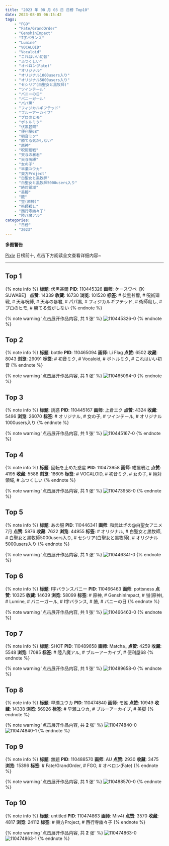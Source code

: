 ```yaml
---
title: "2023 年 08 月 03 日 日榜 Top10"
date: 2023-08-05 06:15:42
tags:
    - "FGO"
    - "Fate/GrandOrder"
    - "GenshinImpact"
    - "I字バランス"
    - "Lumine"
    - "VOCALOID"
    - "Vocaloid"
    - "これはいい初音"
    - "ふつくしい"
    - "オベロン(Fate)"
    - "オリジナル"
    - "オリジナル1000users入り"
    - "オリジナル5000users入り"
    - "セシリア(白聖女と黒牧師)"
    - "ツインテール"
    - "バニーの日"
    - "バニーガール"
    - "パパ黒"
    - "フィジカルギフテッド"
    - "ブルーアーカイブ"
    - "プロのヒモ"
    - "ボトルミク"
    - "伏黒甚爾"
    - "便利屋68"
    - "初音ミク"
    - "勝てる気がしない"
    - "原神"
    - "呪術廻戦"
    - "天与の暴君"
    - "天与呪縛"
    - "女の子"
    - "早瀬ユウカ"
    - "東方Project"
    - "白聖女と黒牧師"
    - "白聖女と黒牧師5000users入り"
    - "絶対領域"
    - "美脚"
    - "腋"
    - "蛍(原神)"
    - "術師殺し"
    - "西行寺幽々子"
    - "陸八魔アル"
categories:
    - "日榜"
    - "2023"
---
```


<i class="fa fa-triangle-exclamation"></i>**多图警告**<i class="fa fa-triangle-exclamation"></i>

[Pixiv](https://www.pixiv.net/) 日榜前十, 点击下方阅读全文查看详细内容~

<!-- more -->

---

## Top 1

{% note info %}
**标题**: 伏黒甚爾
**PID**: 110445326 **画师**: ケースワベ【K-SUWABE】
**点赞**: 14339 **收藏**: 16730 **浏览**: 101520
**标签**: # 伏黒甚爾, # 呪術廻戦, # 天与呪縛, # 天与の暴君, # パパ黒, # フィジカルギフテッド, # 術師殺し, # プロのヒモ, # 勝てる気がしない
{% endnote %}

{% note warning '点击展开作品内容, 共 **1** 张' %}
![110445326-0](https://i.pixiv.re/img-original/img/2023/08/02/00/01/17/110445326_p0.jpg)
{% endnote %}

## Top 2

{% note info %}
**标题**: bottle
**PID**: 110465094 **画师**: Li Flag
**点赞**: 6502 **收藏**: 8043 **浏览**: 29091
**标签**: # 初音ミク, # Vocaloid, # ボトルミク, # これはいい初音
{% endnote %}

{% note warning '点击展开作品内容, 共 **1** 张' %}
![110465094-0](https://i.pixiv.re/img-original/img/2023/08/02/19/05/05/110465094_p0.jpg)
{% endnote %}

## Top 3

{% note info %}
**标题**: 誘惑
**PID**: 110445167 **画师**: 上倉エク
**点赞**: 4324 **收藏**: 5496 **浏览**: 26070
**标签**: # オリジナル, # 女の子, # ツインテール, # オリジナル1000users入り
{% endnote %}

{% note warning '点击展开作品内容, 共 **1** 张' %}
![110445167-0](https://i.pixiv.re/img-original/img/2023/08/02/00/00/16/110445167_p0.jpg)
{% endnote %}

## Top 4

{% note info %}
**标题**: 回転を止めた惑星
**PID**: 110473958 **画师**: 紺屋鴉江
**点赞**: 4195 **收藏**: 5588 **浏览**: 18605
**标签**: # VOCALOID, # 初音ミク, # 女の子, # 絶対領域, # ふつくしい
{% endnote %}

{% note warning '点击展开作品内容, 共 **1** 张' %}
![110473958-0](https://i.pixiv.re/img-original/img/2023/08/02/23/41/07/110473958_p0.jpg)
{% endnote %}

## Top 5

{% note info %}
**标题**: あの服
**PID**: 110446341 **画师**: 和武はざの@白聖女アニメ7月
**点赞**: 5876 **收藏**: 7622 **浏览**: 44955
**标签**: # オリジナル, # 白聖女と黒牧師, # 白聖女と黒牧師5000users入り, # セシリア(白聖女と黒牧師), # オリジナル5000users入り
{% endnote %}

{% note warning '点击展开作品内容, 共 **1** 张' %}
![110446341-0](https://i.pixiv.re/img-original/img/2023/08/02/00/26/48/110446341_p0.jpg)
{% endnote %}

## Top 6

{% note info %}
**标题**: I字バランスバニー
**PID**: 110466463 **画师**: pottsness
**点赞**: 10325 **收藏**: 14639 **浏览**: 58099
**标签**: # 原神, # GenshinImpact, # 蛍(原神), # Lumine, # バニーガール, # I字バランス, # 腋, # バニーの日
{% endnote %}

{% note warning '点击展开作品内容, 共 **1** 张' %}
![110466463-0](https://i.pixiv.re/img-original/img/2023/08/02/20/00/12/110466463_p0.jpg)
{% endnote %}

## Top 7

{% note info %}
**标题**: SHOT
**PID**: 110489658 **画师**: Matcha_
**点赞**: 4259 **收藏**: 5548 **浏览**: 17085
**标签**: # 陸八魔アル, # ブルーアーカイブ, # 便利屋68
{% endnote %}

{% note warning '点击展开作品内容, 共 **1** 张' %}
![110489658-0](https://i.pixiv.re/img-original/img/2023/08/03/16/10/20/110489658_p0.jpg)
{% endnote %}

## Top 8

{% note info %}
**标题**: 早瀬ユウカ
**PID**: 110474840 **画师**: モ誰
**点赞**: 10949 **收藏**: 14338 **浏览**: 56926
**标签**: # 早瀬ユウカ, # ブルーアーカイブ, # 美脚
{% endnote %}

{% note warning '点击展开作品内容, 共 **2** 张' %}
![110474840-0](https://i.pixiv.re/img-original/img/2023/08/03/00/01/22/110474840_p0.jpg)
![110474840-1](https://i.pixiv.re/img-original/img/2023/08/03/00/01/22/110474840_p1.jpg)
{% endnote %}

## Top 9

{% note info %}
**标题**: 無題
**PID**: 110488570 **画师**: AU
**点赞**: 2930 **收藏**: 3475 **浏览**: 15396
**标签**: # Fate/GrandOrder, # FGO, # オベロン(Fate)
{% endnote %}

{% note warning '点击展开作品内容, 共 **1** 张' %}
![110488570-0](https://i.pixiv.re/img-original/img/2023/08/03/15/01/01/110488570_p0.png)
{% endnote %}

## Top 10

{% note info %}
**标题**: untitled
**PID**: 110474863 **画师**: Miv4t
**点赞**: 3570 **收藏**: 4817 **浏览**: 24112
**标签**: # 東方Project, # 西行寺幽々子
{% endnote %}

{% note warning '点击展开作品内容, 共 **2** 张' %}
![110474863-0](https://i.pixiv.re/img-original/img/2023/08/03/00/03/30/110474863_p0.jpg)
![110474863-1](https://i.pixiv.re/img-original/img/2023/08/03/00/03/30/110474863_p1.jpg)
{% endnote %}
